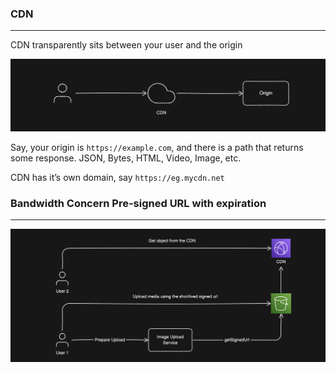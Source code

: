### CDN

---

CDN transparently sits between your user and the origin

![CDN Demonstration](../../Images/Design%20a%20Social%20Media%20Network/cdn.png)

Say, your origin is `https://example.com`, and there is a path that returns some response. JSON, Bytes, HTML, Video, Image, etc.

CDN has it’s own domain, say `https://eg.mycdn.net`

### Bandwidth Concern Pre-signed URL with expiration

---

![Presigned url architectural flow](../../Images/Design%20a%20Social%20Media%20Network/presigned-url.png)
